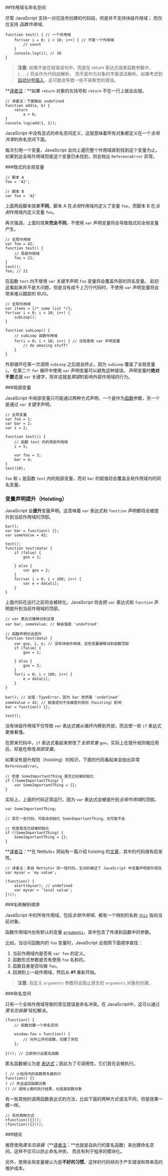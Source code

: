 ﻿##作用域与命名空间

尽管 JavaScript 支持一对花括号创建的代码段，但是并不支持块级作用域；
而仅仅支持 *函数作用域*。

    function test() { // 一个作用域
        for(var i = 0; i < 10; i++) { // 不是一个作用域
            // count
        }
        console.log(i); // 10
    }

> **注意:** 如果不是在赋值语句中，而是在 return 表达式或者函数参数中，`{...}` 将会作为代码段解析，
> 而不是作为对象的字面语法解析。如果考虑到 [自动分号插入](#semicolon)，这可能会导致一些不易察觉的错误。

**[译者注][30]：**如果 `return` 对象的左括号和 `return` 不在一行上就会出错。
	
	// 译者注：下面输出 undefined
	function add(a, b) {
		return 
			a + b;
	}
	console.log(add(1, 2));

JavaScript 中没有显式的命名空间定义，这就意味着所有对象都定义在一个*全局共享*的命名空间下面。

每次引用一个变量，JavaScript 会向上遍历整个作用域直到找到这个变量为止。
如果到达全局作用域但是这个变量仍未找到，则会抛出 `ReferenceError` 异常。

###隐式的全局变量

    // 脚本 A
    foo = '42';

    // 脚本 B
    var foo = '42'

上面两段脚本效果**不同**。脚本 A 在*全局*作用域内定义了变量 `foo`，而脚本 B 在*当前*作用域内定义变量 `foo`。

再次强调，上面的效果**完全不同**，不使用 `var` 声明变量将会导致隐式的全局变量产生。

    // 全局作用域
    var foo = 42;
    function test() {
        // 局部作用域
        foo = 21;
    }
    test();
    foo; // 21

在函数 `test` 内不使用 `var` 关键字声明 `foo` 变量将会覆盖外部的同名变量。
起初这看起来并不是大问题，但是当有成千上万行代码时，不使用 `var` 声明变量将会带来难以跟踪的 BUG。
    
    // 全局作用域
    var items = [/* some list */];
    for(var i = 0; i < 10; i++) {
        subLoop();
    }

    function subLoop() {
        // subLoop 函数作用域
        for(i = 0; i < 10; i++) { // 没有使用 var 声明变量
            // do amazing stuff!
        }
    }

外部循环在第一次调用 `subLoop` 之后就会终止，因为 `subLoop` 覆盖了全局变量 `i`。
在第二个 `for` 循环中使用 `var` 声明变量可以避免这种错误。
声明变量时**绝对不要**遗漏 `var` 关键字，除非这就是*期望*的影响外部作用域的行为。 

###局部变量

JavaScript 中局部变量只可能通过两种方式声明，一个是作为[函数](#functions)参数，另一个是通过 `var` 关键字声明。

    // 全局变量
    var foo = 1;
    var bar = 2;
    var i = 2;

    function test(i) {
        // 函数 test 内的局部作用域
        i = 5;

        var foo = 3;
        bar = 4;
    }
    test(10);

`foo` 和 `i` 是函数 `test` 内的局部变量，而对 `bar` 的赋值将会覆盖全局作用域内的同名变量。

### 变量声明提升（Hoisting）

JavaScript 会**提升**变量声明。这意味着 `var` 表达式和 `function` 声明都将会被提升到当前作用域的顶部。

    bar();
    var bar = function() {};
    var someValue = 42;

    test();
    function test(data) {
        if (false) {
            goo = 1;

        } else {
            var goo = 2;
        }
        for(var i = 0; i < 100; i++) {
            var e = data[i];
        }
    }

上面代码在运行之前将会被转化。JavaScript 将会把 `var` 表达式和 `function` 声明提升到当前作用域的顶部。

    // var 表达式被移动到这里
    var bar, someValue; // 缺省值是 'undefined'

    // 函数声明也会提升
    function test(data) {
        var goo, i, e; // 没有块级作用域，这些变量被移动到函数顶部
        if (false) {
            goo = 1;

        } else {
            goo = 2;
        }
        for(i = 0; i < 100; i++) {
            e = data[i];
        }
    }

    bar(); // 出错：TypeError，因为 bar 依然是 'undefined'
    someValue = 42; // 赋值语句不会被提升规则（hoisting）影响
    bar = function() {};

    test();

没有块级作用域不仅导致 `var` 表达式被从循环内移到外部，而且使一些 `if` 表达式更难看懂。

在原来代码中，`if` 表达式看起来修改了*全部变量* `goo`，实际上在提升规则被应用后，却是在修改*局部变量*。

如果没有提升规则（hoisting）的知识，下面的代码看起来会抛出异常 `ReferenceError`。

    // 检查 SomeImportantThing 是否已经被初始化
    if (!SomeImportantThing) {
        var SomeImportantThing = {};
    }

实际上，上面的代码正常运行，因为 `var` 表达式会被提升到*全局作用域*的顶部。

    var SomeImportantThing;

    // 其它一些代码，可能会初始化 SomeImportantThing，也可能不会

    // 检查是否已经被初始化
    if (!SomeImportantThing) {
        SomeImportantThing = {};
    }

	
**[译者注][30]：**在 Nettuts+ 网站有一篇介绍 hoisting 的[文章][1]，其中的代码很有启发性。

	// 译者注：来自 Nettuts+ 的一段代码，生动的阐述了 JavaScript 中变量声明提升规则
	var myvar = 'my value';  
	  
	(function() {  
		alert(myvar); // undefined  
		var myvar = 'local value';  
	})();  
	
	
###名称解析顺序

JavaScript 中的所有作用域，包括*全局作用域*，都有一个特别的名称 [`this`](#this) 指向当前对象。

函数作用域内也有默认的变量 [`arguments`](#arguments)，其中包含了传递到函数中的参数。

比如，当访问函数内的 `foo` 变量时，JavaScript 会按照下面顺序查找：

 1. 当前作用域内是否有 `var foo` 的定义。
 2. 函数形式参数是否有使用 `foo` 名称的。
 3. 函数自身是否叫做 `foo`。
 4. 回溯到上一级作用域，然后从 **#1** 重新开始。

> **注意:** 自定义 `arguments` 参数将会阻止原生的 `arguments` 对象的创建。

###命名空间

只有一个全局作用域导致的常见错误是命名冲突。在 JavaScript中，这可以通过 *匿名包装器* 轻松解决。

    (function() {
        // 函数创建一个命名空间
        
        window.foo = function() {
            // 对外公开的函数，创建了闭包
        };

    })(); // 立即执行此匿名函数

匿名函数被认为是 [表达式](#functions)；因此为了可调用性，它们首先会被执行。

    ( // 小括号内的函数首先被执行
    function() {}
    ) // 并且返回函数对象
    () // 调用上面的执行结果，也就是函数对象

有一些其他的调用函数表达式的方法，比如下面的两种方式语法不同，但是效果一模一样。

    // 另外两种方式
    +function(){}();
    (function(){}());

###结论

推荐使用*匿名包装器*（**[译者注][30]：**也就是自执行的匿名函数）来创建命名空间。这样不仅可以防止命名冲突，
而且有利于程序的模块化。

另外，使用全局变量被认为是**不好的习惯**。这样的代码倾向于产生错误和带来高的维护成本。

[1]: http://net.tutsplus.com/tutorials/javascript-ajax/quick-tip-javascript-hoisting-explained/
[30]: http://cnblogs.com/sanshi/
